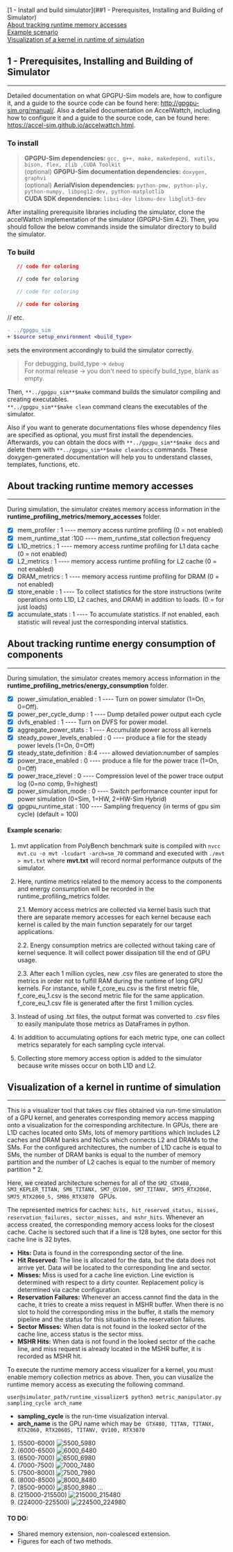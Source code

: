 [1 - Install and build simulator](##1 - Prerequisites, Installing and Building of Simulator) <br />
[About tracking runtime memory accesses](##About-tracking-runtime-memory-accesses) <br />
	[Example scenario](####Example-scenario) <br />
[Visualization of a kernel in runtime of simulation](##Visualization-of-a-kernel-in-runtime-of-simulation) <br />

## 1 - Prerequisites, Installing and Building of Simulator
---------------------------------
Detailed documentation on what GPGPU-Sim models are, how to configure it, and a guide to the source code can be found here: <http://gpgpu-sim.org/manual/>. Also a detailed documentation on AccelWattch, including how to configure it and a guide to the source code, can be found here: <https://accel-sim.github.io/accelwattch.html>.
### To install 
> **GPGPU-Sim dependencies:** ```gcc, g++, make, makedepend, xutils, bison, flex, zlib ,CUDA Toolkit``` <br>
> (optional) **GPGPU-Sim documentation dependencies:** ```doxygen, graphvi``` <br>
> (optional) **AerialVision dependencies:** ```python-pmw, python-ply, python-numpy, libpng12-dev, python-matplotlib``` <br>
> **CUDA SDK dependencies:** ```libxi-dev libxmu-dev libglut3-dev```  <br> 

After installing prerequisite libraries including the simulator, clone the accelWattch implementation of the simulator (GPGPU-Sim 4.2). Then, you should follow the below commands inside the simulator directory to build the simulator.

### To build 

```json
   // code for coloring
```
```html
   // code for coloring
```
```js
   // code for coloring
```
```css
   // code for coloring
```
// etc.

```diff
- ../gpgpu_sim
+ $source setup_environment <build_type>
```
sets the environment accordingly to build the simulator correctly.


> For debugging, build_type -> `debug` <br>
> For normal release -> you don't need to specify build_type, blank as empty. <br>

Then, 
`**../gpgpu_sim**$make` command builds the simulator compiling and creating executables. <br>
`**../gpgpu_sim**$make clean` command cleans the executables of the simulator. <br>

Also if you want to generate documentations files whose dependency files are specified as optional, you must first install the dependencies. Afterwards, you can obtain the docs with `**../gpgpu_sim**$make docs` and delete them with `**../gpgpu_sim**$make cleandocs` commands. These doxygen-generated documentation will help you to understand classes, templates, functions, etc.

## About tracking runtime memory accesses
-------------------------------------------
During simulation, the simulator creates memory access information in the **runtime_profiling_metrics/memory_accesses** folder. 
 - [x] mem_profiler : 1 ---- memory access runtime profiling (0 = not enabled)
 - [x] mem_runtime_stat :100 ---- mem_runtime_stat collection frequency
 - [x] L1D_metrics : 1 ---- memory access runtime profiling for L1 data cache (0 = not enabled)
 - [x] L2_metrics : 1 ---- memory access runtime profiling for L2 cache (0 = not enabled)
 - [x] DRAM_metrics : 1 ---- memory access runtime profiling for DRAM (0 = not enabled)
 - [x] store_enable : 1 ---- To collect statistics for the store instructions (write operations onto L1D, L2 caches, and DRAM) in addition to loads. (0 = for just loads)
 - [x] accumulate_stats : 1 ---- To accumulate statistics. If not enabled, each statistic will reveal just the corresponding interval statistics.

## About tracking runtime energy consumption of components
-------------------------------------------
During simulation, the simulator creates memory access information in the **runtime_profiling_metrics/energy_consumption** folder. 
 - [x] power_simulation_enabled : 1 ---- Turn on power simulator (1=On, 0=Off).
 - [x] power_per_cycle_dump : 1 ---- Dump detailed power output each cycle
 - [x] dvfs_enabled : 1 ---- Turn on DVFS for power model.
 - [x] aggregate_power_stats : 1 ---- Accumulate power across all kernels
 - [x] steady_power_levels_enabled :  0 ---- produce a file for the steady power levels (1=On, 0=Off)
 - [x] steady_state_definition : 8:4 ---- allowed deviation:number of samples
 - [x] power_trace_enabled : 0 ---- produce a file for the power trace (1=On, 0=Off) 
 - [x] power_trace_zlevel : 0 ---- Compression level of the power trace output log (0=no comp, 9=highest)
 - [x] power_simulation_mode : 0 ---- Switch performance counter input for power simulation (0=Sim, 1=HW, 2=HW-Sim Hybrid)
 - [x] gpgpu_runtime_stat : 100 ---- Sampling frequency (in terms of gpu sim cycle) (default = 100)

#### Example scenario:
1. mvt application from PolyBench benchmark suite is compiled with ```nvcc mvt.cu -o mvt -lcudart -arch=sm_70``` command and executed with ```./mvt > mvt.txt``` where **mvt.txt** will record normal performance outputs of the simulator. 
2. Here, runtime metrics related to the memory access to the components and energy consumption will be recorded in the runtime_profiling_metrics folder.
	
	2.1. Memory access metrics are collected via kernel basis such that there are separate memory accesses for each kernel because each kernel is called by the main function separately for our target applications.
	
	2.2. Energy consumption metrics are collected without taking care of kernel sequence. It will collect power dissipation till the end of GPU usage.
	
	2.3. After each 1 million cycles, new .csv files are generated to store the metrics in order not to fulfill RAM during the runtime of long GPU kernels. For instance, while f_core_eu.csv is the first metric file, f_core_eu_1.csv is the second metric file for the same application. f_core_eu_1.csv file is generated after the first 1 million cycles.
3. Instead of using .txt files, the output format was converted to .csv files to easily manipulate those metrics as DataFrames in python.
4. In addition to accumulating options for each metric type, one can collect metrics separately for each sampling cycle interval.
5. Collecting store memory access option is added to the simulator because write misses occur on both L1D and L2.

## Visualization of a kernel in runtime of simulation
-------------------------------------------
This is a visualizer tool that takes csv files obtained via run-time simulation of a GPU kernel, and generates corresponding memory access mapping onto a visualization for the corresponding architecture. In GPUs, there are L1D caches located onto SMs, lots of memory partitions which includes L2 caches and DRAM banks and NoCs which connects L2 and DRAMs to the SMs. For the configured architectures, the number of L1D cache is equal to SMs, the number of DRAM banks is equal to the number of memory partition and the number of L2 caches is equal to the number of memory partition * 2. 

Here, we created architecture schemes for all of the ```SM2_GTX480, SM3_KEPLER_TITAN, SM6_TITANX, SM7_QV100, SM7_TITANV, SM75_RTX2060, SM75_RTX2060_S, SM86_RTX3070 ``` GPUs. 

The represented metrics for caches: ``` hits, hit_reserved_status, misses, reservation_failures, sector_misses, and mshr_hits ```. Whenever an access created, the corresponding memory access looks for the closest cache. Cache is sectored such that if a line is 128 bytes, one sector for this cache line is 32 bytes.

 - **Hits:** Data is found in the corresponding sector of the line.
 - **Hit Reserved:** The line is allocated for the data, but the data does not arrive yet. Data will be located to the corresponding line and sector.
 - **Misses:** Miss is used for a cache line eviction. Line eviction is determined with respect to a dirty counter. Replacement policy is determined via cache configuration.
 - **Reservation Failures:** Whenever an access cannot find the data in the cache, it tries to create a miss request in MSHR buffer. When there is no slot to hold the corresponding miss in the buffer, it stalls the memory pipeline and the status for this situation is the reservation failures. 
 - **Sector Misses:** When data is not found in the looked sector of the cache line, access status is the sector miss.
 - **MSHR Hits:** When data is not found in the looked sector of the cache line, and miss request is already located in the MSHR buffer, it is recorded as MSHR hit.

To execute the runtime memory access visualizer for a kernel, you must enable memory collection metrics as above. Then, you can viusalize the runtime memory access as executing the following command. 
```console
user@simulator_path/runtime_visualizer$ python3 metric_manipulator.py sampling_cycle arch_name
```
 - **sampling_cycle** is the run-time visualization interval. 
 - **arch_name** is the GPU name which may be ``` GTX480, TITAN, TITANX, RTX2060, RTX2060S, TITANV, QV100, RTX3070```


1. (5500-6000)
![5500_5980](https://user-images.githubusercontent.com/73446582/215438622-621d34ba-7e9b-4c84-bac7-67d971745f5b.png)
2. (6000-6500)
![6000_6480](https://user-images.githubusercontent.com/73446582/215438628-9956b99f-9524-4ae8-9a96-58f6af588540.png)
3. (6500-7000)
![6500_6980](https://user-images.githubusercontent.com/73446582/215438634-81faa265-52d8-4b24-829b-a5b0cab2258e.png)
4. (7000-7500)
![7000_7480](https://user-images.githubusercontent.com/73446582/215438820-f6eb42fb-f8eb-4ecb-9a1a-d16423ac8130.png)
5. (7500-8000)
![7500_7980](https://user-images.githubusercontent.com/73446582/215438644-2f60bbcd-f26d-409d-b0f3-e4bf1ab97c62.png)
6. (8000-8500)
![8000_8480](https://user-images.githubusercontent.com/73446582/215438657-f0afc67e-8634-455c-a4fa-60074fdf76f5.png)
7. (8500-9000)
![8500_8980](https://user-images.githubusercontent.com/73446582/215438664-291fe3a9-70f5-4c0c-b5fe-a09c3720a035.png)
...
420. (215000-215500)
![215000_215480](https://user-images.githubusercontent.com/73446582/215439556-78824537-83e1-4d3f-8da8-004b9afb01b1.png)
439. (224000-225500)
![224500_224980](https://user-images.githubusercontent.com/73446582/215439792-e83f72df-3400-4bf0-bcfa-a4cc7cce0485.png)



#### TO DO:
- Shared memory extension, non-coalesced extension.
- Figures for each of two methods. 
